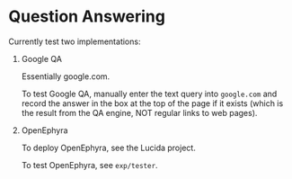 # Question Answering

Currently test two implementations:

1. Google QA

	Essentially google.com.

	To test Google QA, manually enter the text query into `google.com`
	and record the answer in the box at the top of the page if it exists
	(which is the result from the QA engine, NOT regular links to web pages).

2. OpenEphyra

	To deploy OpenEphyra, see the Lucida project.

	To test OpenEphyra, see `exp/tester`.
